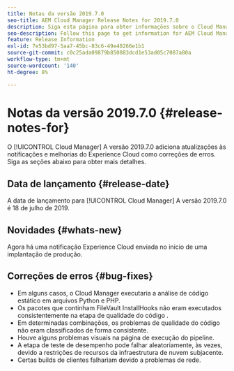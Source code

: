 ```yaml
---
title: Notas da versão 2019.7.0
seo-title: AEM Cloud Manager Release Notes for 2019.7.0
description: Siga esta página para obter informações sobre o Cloud Manager Versão 2019.7.0.
seo-description: Follow this page to get information for AEM Cloud Manager Release 2019.7.0.
feature: Release Information
exl-id: 7e53bd97-5aa7-45bc-83c6-49e40266e1b1
source-git-commit: c0c25ada09879b850883dcd1e53ad05c7087a80a
workflow-type: tm+mt
source-wordcount: '140'
ht-degree: 8%

---
```


# Notas da versão 2019.7.0 {#release-notes-for}

O [!UICONTROL Cloud Manager] A versão 2019.7.0 adiciona atualizações às notificações e melhorias do Experience Cloud como correções de erros. Siga as seções abaixo para obter mais detalhes.

## Data de lançamento {#release-date}

A data de lançamento para [!UICONTROL Cloud Manager] A versão 2019.7.0 é 18 de julho de 2019.

## Novidades {#whats-new}

Agora há uma notificação Experience Cloud enviada no início de uma implantação de produção.

## Correções de erros {#bug-fixes}

* Em alguns casos, o Cloud Manager executaria a análise de código estático em arquivos Python e PHP.
* Os pacotes que continham FileVault InstallHooks não eram executados consistentemente na etapa de qualidade do código .
* Em determinadas combinações, os problemas de qualidade do código não eram classificados de forma consistente.
* Houve alguns problemas visuais na página de execução do pipeline.
* A etapa de teste de desempenho pode falhar aleatoriamente, às vezes, devido a restrições de recursos da infraestrutura de nuvem subjacente.
* Certas builds de clientes falhariam devido a problemas de rede.

